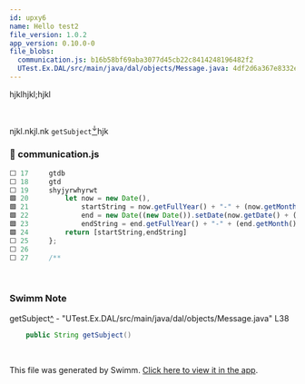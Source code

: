 ```yaml
---
id: upxy6
name: Hello test2
file_version: 1.0.2
app_version: 0.10.0-0
file_blobs:
  communication.js: b16b58bf69aba3077d45cb22c8414248196482f2
  UTest.Ex.DAL/src/main/java/dal/objects/Message.java: 4df2d6a367e8332e2f3b46de1c14797f68e95c41
---
```


hjklhjkl;hjkl

<br/>

njkl.nkjl.nk `getSubject`[<sup id="Zrctje">↓</sup>](#f-Zrctje)hjk
<!-- NOTE-swimm-snippet: the lines below link your snippet to Swimm -->
### 📄 communication.js
```javascript
⬜ 17     gtdb
⬜ 18     gtd
⬜ 19     shyjyrwhyrwt
🟩 20         let now = new Date(),
🟩 21             startString = now.getFullYear() + "-" + (now.getMonth() + 1) + "-" + (now.getDate()),
🟩 22             end = new Date((new Date()).setDate(now.getDate() + (range || 7))),
🟩 23             endString = end.getFullYear() + "-" + (end.getMonth() + 1) + "-" + (end.getDate());
🟩 24         return [startString,endString]
⬜ 25     };
⬜ 26     
⬜ 27     /**
```

<br/>

<!-- THIS IS AN AUTOGENERATED SECTION. DO NOT EDIT THIS SECTION DIRECTLY -->
### Swimm Note

<span id="f-Zrctje">getSubject</span>[^](#Zrctje) - "UTest.Ex.DAL/src/main/java/dal/objects/Message.java" L38
```java
    public String getSubject() 
```

<br/>

This file was generated by Swimm. [Click here to view it in the app](http://localhost:5001/repos/ls4DA2fLasmQuEbT4ipw/docs/upxy6).